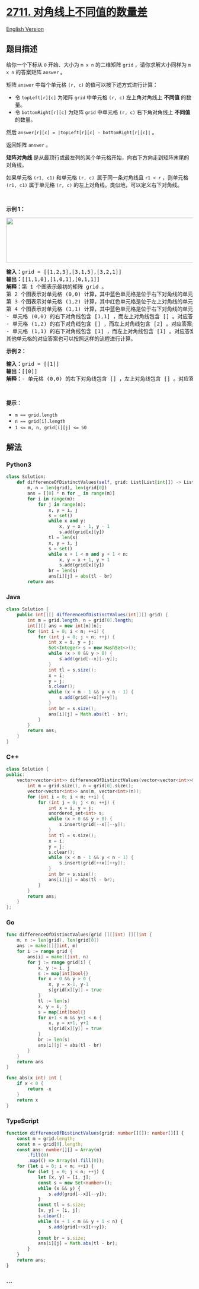 # [2711. 对角线上不同值的数量差](https://leetcode.cn/problems/difference-of-number-of-distinct-values-on-diagonals)

[English Version](/solution/2700-2799/2711.Difference%20of%20Number%20of%20Distinct%20Values%20on%20Diagonals/README_EN.md)

## 题目描述

<!-- 这里写题目描述 -->

<p>给你一个下标从 <code>0</code> 开始、大小为 <code>m x n</code> 的二维矩阵 <code>grid</code> ，请你求解大小同样为 <code>m x n</code> 的答案矩阵 <code>answer</code> 。</p>

<p>矩阵 <code>answer</code> 中每个单元格 <code>(r, c)</code> 的值可以按下述方式进行计算：</p>

<ul>
	<li>令 <code>topLeft[r][c]</code> 为矩阵 <code>grid</code> 中单元格 <code>(r, c)</code> 左上角对角线上 <strong>不同值</strong> 的数量。</li>
	<li>令 <code>bottomRight[r][c]</code> 为矩阵 <code>grid</code> 中单元格 <code>(r, c)</code> 右下角对角线上 <strong>不同值</strong> 的数量。</li>
</ul>

<p>然后 <code>answer[r][c] = |topLeft[r][c] - bottomRight[r][c]|</code> 。</p>

<p>返回矩阵 <code>answer</code> 。</p>

<p><strong>矩阵对角线</strong> 是从最顶行或最左列的某个单元格开始，向右下方向走到矩阵末尾的对角线。</p>

<p>如果单元格 <code>(r1, c1)</code> 和单元格 <code>(r, c) </code>属于同一条对角线且 <code>r1 &lt; r</code> ，则单元格 <code>(r1, c1)</code> 属于单元格 <code>(r, c)</code> 的左上对角线。类似地，可以定义右下对角线。</p>

<p>&nbsp;</p>

<p><strong>示例 1：</strong></p>
<img alt="" src="https://fastly.jsdelivr.net/gh/doocs/leetcode@main/solution/2700-2799/2711.Difference%20of%20Number%20of%20Distinct%20Values%20on%20Diagonals/images/ex2.png" style="width: 786px; height: 121px;" />
<pre>
<strong>输入：</strong>grid = [[1,2,3],[3,1,5],[3,2,1]]
<strong>输出：</strong>[[1,1,0],[1,0,1],[0,1,1]]
<strong>解释：</strong>第 1 个图表示最初的矩阵 grid 。&nbsp;
第 2 个图表示对单元格 (0,0) 计算，其中蓝色单元格是位于右下对角线的单元格。
第 3 个图表示对单元格 (1,2) 计算，其中红色单元格是位于左上对角线的单元格。
第 4 个图表示对单元格 (1,1) 计算，其中蓝色单元格是位于右下对角线的单元格，红色单元格是位于左上对角线的单元格。
- 单元格 (0,0) 的右下对角线包含 [1,1] ，而左上对角线包含 [] 。对应答案是 |1 - 0| = 1 。
- 单元格 (1,2) 的右下对角线包含 [] ，而左上对角线包含 [2] 。对应答案是 |0 - 1| = 1 。
- 单元格 (1,1) 的右下对角线包含 [1] ，而左上对角线包含 [1] 。对应答案是 |1 - 1| = 0 。
其他单元格的对应答案也可以按照这样的流程进行计算。
</pre>

<p><strong>示例 2：</strong></p>

<pre>
<strong>输入：</strong>grid = [[1]]
<strong>输出：</strong>[[0]]
<strong>解释：</strong>- 单元格 (0,0) 的右下对角线包含 [] ，左上对角线包含 [] 。对应答案是 |0 - 0| = 0 。
</pre>

<p>&nbsp;</p>

<p><strong>提示：</strong></p>

<ul>
	<li><code>m == grid.length</code></li>
	<li><code>n == grid[i].length</code></li>
	<li><code>1 &lt;= m, n, grid[i][j] &lt;= 50</code></li>
</ul>

## 解法

<!-- 这里可写通用的实现逻辑 -->

<!-- tabs:start -->

### **Python3**

<!-- 这里可写当前语言的特殊实现逻辑 -->

```python
class Solution:
    def differenceOfDistinctValues(self, grid: List[List[int]]) -> List[List[int]]:
        m, n = len(grid), len(grid[0])
        ans = [[0] * n for _ in range(m)]
        for i in range(m):
            for j in range(n):
                x, y = i, j
                s = set()
                while x and y:
                    x, y = x - 1, y - 1
                    s.add(grid[x][y])
                tl = len(s)
                x, y = i, j
                s = set()
                while x + 1 < m and y + 1 < n:
                    x, y = x + 1, y + 1
                    s.add(grid[x][y])
                br = len(s)
                ans[i][j] = abs(tl - br)
        return ans
```

### **Java**

<!-- 这里可写当前语言的特殊实现逻辑 -->

```java
class Solution {
    public int[][] differenceOfDistinctValues(int[][] grid) {
        int m = grid.length, n = grid[0].length;
        int[][] ans = new int[m][n];
        for (int i = 0; i < m; ++i) {
            for (int j = 0; j < n; ++j) {
                int x = i, y = j;
                Set<Integer> s = new HashSet<>();
                while (x > 0 && y > 0) {
                    s.add(grid[--x][--y]);
                }
                int tl = s.size();
                x = i;
                y = j;
                s.clear();
                while (x < m - 1 && y < n - 1) {
                    s.add(grid[++x][++y]);
                }
                int br = s.size();
                ans[i][j] = Math.abs(tl - br);
            }
        }
        return ans;
    }
}
```

### **C++**

```cpp
class Solution {
public:
    vector<vector<int>> differenceOfDistinctValues(vector<vector<int>>& grid) {
        int m = grid.size(), n = grid[0].size();
        vector<vector<int>> ans(m, vector<int>(n));
        for (int i = 0; i < m; ++i) {
            for (int j = 0; j < n; ++j) {
                int x = i, y = j;
                unordered_set<int> s;
                while (x > 0 && y > 0) {
                    s.insert(grid[--x][--y]);
                }
                int tl = s.size();
                x = i;
                y = j;
                s.clear();
                while (x < m - 1 && y < n - 1) {
                    s.insert(grid[++x][++y]);
                }
                int br = s.size();
                ans[i][j] = abs(tl - br);
            }
        }
        return ans;
    }
};
```

### **Go**

```go
func differenceOfDistinctValues(grid [][]int) [][]int {
	m, n := len(grid), len(grid[0])
	ans := make([][]int, m)
	for i := range grid {
		ans[i] = make([]int, n)
		for j := range grid[i] {
			x, y := i, j
			s := map[int]bool{}
			for x > 0 && y > 0 {
				x, y = x-1, y-1
				s[grid[x][y]] = true
			}
			tl := len(s)
			x, y = i, j
			s = map[int]bool{}
			for x+1 < m && y+1 < n {
				x, y = x+1, y+1
				s[grid[x][y]] = true
			}
			br := len(s)
			ans[i][j] = abs(tl - br)
		}
	}
	return ans
}

func abs(x int) int {
	if x < 0 {
		return -x
	}
	return x
}
```

### **TypeScript**

```ts
function differenceOfDistinctValues(grid: number[][]): number[][] {
    const m = grid.length;
    const n = grid[0].length;
    const ans: number[][] = Array(m)
        .fill(0)
        .map(() => Array(n).fill(0));
    for (let i = 0; i < m; ++i) {
        for (let j = 0; j < n; ++j) {
            let [x, y] = [i, j];
            const s = new Set<number>();
            while (x && y) {
                s.add(grid[--x][--y]);
            }
            const tl = s.size;
            [x, y] = [i, j];
            s.clear();
            while (x + 1 < m && y + 1 < n) {
                s.add(grid[++x][++y]);
            }
            const br = s.size;
            ans[i][j] = Math.abs(tl - br);
        }
    }
    return ans;
}
```

### **...**

```

```

<!-- tabs:end -->
